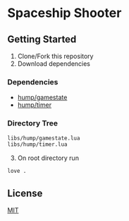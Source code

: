 # Spaceship Shooter
## Getting Started
1. Clone/Fork this repository
2. Download dependencies
### Dependencies
- [hump/gamestate](https://github.com/vrld/hump/blob/master/gamestate.lua)
- [hump/timer](https://github.com/vrld/hump/blob/master/timer.lua)
### Directory Tree
``` sh
libs/hump/gamestate.lua
libs/hump/timer.lua
```
3. On root directory run
``` sh
love .
```

## License
[MIT](https://github.com/MochicStudio/spaceship-shooter/blob/master/LICENSE)
